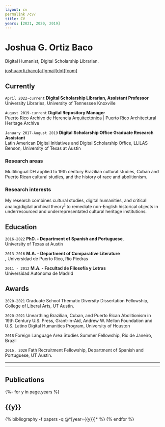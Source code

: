```yaml
---
layout: cv
permalink /cv/
title: CV
years: [2021, 2020, 2019]
---
```

# Joshua G. Ortiz Baco
Digital Humanist, Digital Scholarship Librarian.

<div id="webaddress">
<a href="joshuaortizbaco@gmail.com">joshuaortizbaco[at]gmail[dot][com]</a>
</div>


## Currently

`April 2022-current`
__Digital Scholarship Librarian, Assistant Professor__<br>University Libraries, University of Tennessee Knoxville</br>

`August 2019-current`
__Digital Repository Manager__<br>Puerto Rico Archivo de Herencia Arquitectónica | Puerto Rico Architectural Heritage Archive</br>

`January 2017-August 2019`
__Digital Scholarship Office Graduate Research Assistant__<br>Latin American Digital Initiatives and Digital Scholarship Office, LLILAS Benson, University of Texas at Austin</br>

### Research areas

Multilingual DH applied to 19th century Brazilian cultural studies, Cuban and Puerto Rican cultural studies, and the history of race and abolitionism.


### Research interests

My research combines cultural studies, digital humanities, and critical analog/digital archival theory<sup>[1]</sup> to remediate non-English historical objects in underresourced and underrepresentated cultural heritage institutions. 


## Education

`2016-2022`
__PhD. - Department of Spanish and Portuguese__, <br>University of Texas at Austin</br>

`2013-2016`
__M.A. - Department of Comparative Literature__ <br>, Universidad de Puerto Rico, Río Piedras</br>

`2011 - 2012`
__M.A. - Facultad de Filosofía y Letras__ <br> Universidad Autónoma de Madrid</br>


## Awards

`2020-2021` Graduate School Thematic Diversity Dissertation Fellowship, College of Liberal Arts, UT Austin.

`2020-2021` Unearthing Brazilian, Cuban, and Puerto Rican Abolitionism in 19th Century U.S. Press, Grant-in-Aid, Andrew W. Mellon Foundation and U.S. Latino Digital Humanities Program, University of Houston

`2018` Foreign Language Area Studies Summer Fellowship, Rio de Janeiro, Brazil

`2016, 2020` Fath Recruitment Fellowship, Department of Spanish and Portuguese, UT Austin.

---
---
## Publications
<div class="publications">

{%- for y in page.years %}
  <h2 class="year">{{y}}</h2>
  {% bibliography -f papers -q @*[year={{y}}]* %}
{% endfor %}

</div>

[1]: https://doi.org/10.1093/ahr/rhab359
